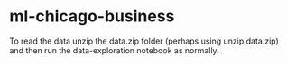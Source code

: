 # ml-chicago-business


To read the data unzip the data.zip folder (perhaps using unzip data.zip) and then run the data-exploration notebook as normally.